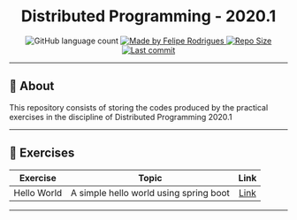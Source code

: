 <h1 align="center">
   Distributed Programming - 2020.1
</h1>

<p align="center">
  <img alt="GitHub language count" src="https://img.shields.io/github/languages/count/felipersdf/distributed-programming?color=%23FF0000">

  <a href="https://github.com/felipersdf">
    <img alt="Made by Felipe Rodrigues" src="https://img.shields.io/badge/made%20by-Felipe Rodrigues-%2304D361?color=%23FF0000">
  </a>

  <a href="https://github.com/felipersdf/GoStack/stargazers">
    <img alt="Repo Size" src="https://img.shields.io/github/repo-size/felipersdf/distributed-programming?color=%23FF0000">
  </a>
  
  <a href="https://github.com/felipersdf/distributed-programming">
    <img alt="Last commit" src="https://img.shields.io/github/last-commit/felipersdf/distributed-programming?color=%23FF0000">
  </a>
</p>

---

## :notebook: About 

This repository consists of storing the codes produced by the practical exercises in the discipline of Distributed Programming 2020.1

---

## :paperclip: Exercises 


| Exercise    |     Topic                              |     Link    |
|:---------:  |:-------------:                         |:-----------:|
| Hello World | A simple hello world using spring boot | [Link](https://github.com/felipersdf/distributed-programming/tree/master/HelloWorld)    |        


---
